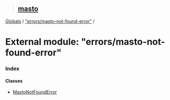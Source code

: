 > ## [masto](../README.md)

[Globals](../globals.md) / ["errors/masto-not-found-error"](_errors_masto_not_found_error_.md) /

# External module: "errors/masto-not-found-error"

### Index

#### Classes

* [MastoNotFoundError](../classes/_errors_masto_not_found_error_.mastonotfounderror.md)